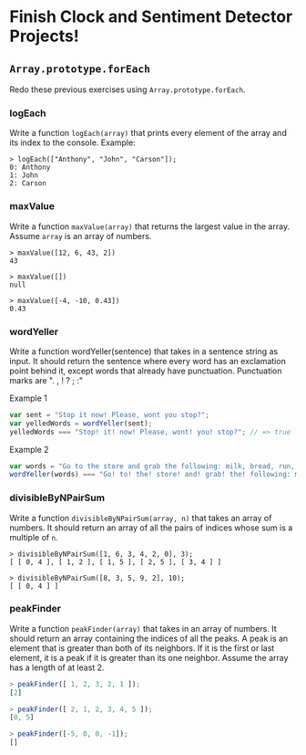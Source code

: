 # Finish Clock and Sentiment Detector Projects!

## `Array.prototype.forEach`

Redo these previous exercises using `Array.prototype.forEach`.

### logEach

Write a function `logEach(array)` that prints every element of the array and its
index to the console. Example:

```
> logEach(["Anthony", "John", "Carson"]);
0: Anthony
1: John
2: Carson
```

### maxValue

Write a function `maxValue(array)` that returns the largest value in the array.
Assume `array` is an array of numbers.

```
> maxValue([12, 6, 43, 2])
43

> maxValue([])
null

> maxValue([-4, -10, 0.43])
0.43
```

### wordYeller
Write a function wordYeller(sentence) that takes in a sentence string as input. It should return the sentence where every word has an exclamation point behind it, except words that already have punctuation. Punctuation marks are ". , ! ? ; :"

Example 1
```js
var sent = "Stop it now! Please, wont you stop?";
var yelledWords = wordYeller(sent);
yelledWords === "Stop! it! now! Please, wont! you! stop?"; // => true
```
Example 2
```js
var words = "Go to the store and grab the following: milk, bread, run, and cake";
wordYeller(words) === "Go! to! the! store! and! grab! the! following: milk, bread, run, and! cake!"; // => true
```

### divisibleByNPairSum

Write a function `divisibleByNPairSum(array, n)` that takes an array of numbers. It should return an array of all the pairs of indices whose sum is a multiple of `n`.

```
> divisibleByNPairSum([1, 6, 3, 4, 2, 0], 3);
[ [ 0, 4 ], [ 1, 2 ], [ 1, 5 ], [ 2, 5 ], [ 3, 4 ] ]

> divisibleByNPairSum([8, 3, 5, 9, 2], 10);
[ [ 0, 4 ] ]
```

### peakFinder

Write a function `peakFinder(array)` that takes in an array of numbers. It should return an array containing the indices of all the peaks. A peak is an element that is greater than both of its neighbors. If it is the first or last element, it is a peak if it is greater than its one neighbor. Assume the array has a length
of at least 2.

```js
> peakFinder([ 1, 2, 3, 2, 1 ]);
[2]

> peakFinder([ 2, 1, 2, 3, 4, 5 ]);
[0, 5]

> peakFinder([-5, 0, 0, -1]);
[]
```
